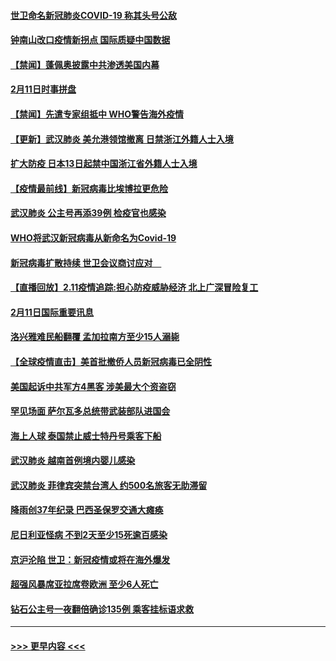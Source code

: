 #### [世卫命名新冠肺炎COVID-19 称其头号公敌](../pages/prog202/a102775196.md?t=02121444) 
#### [钟南山改口疫情新拐点 国际质疑中国数据](../pages/prog202/a102775178.md?t=02121444) 
#### [【禁闻】蓬佩奥披露中共渗透美国内幕](../pages/prog202/a102775129.md?t=02121444) 
#### [2月11日时事拼盘](../pages/prog202/a102775140.md?t=02121444) 
#### [【禁闻】先遣专家组抵中 WHO警告海外疫情](../pages/prog202/a102775112.md?t=02121444) 
#### [【更新】武汉肺炎 美允港领馆撤离 日禁浙江外籍人士入境](../pages/prog202/a102770740.md?t=02121444) 
#### [扩大防疫 日本13日起禁中国浙江省外籍人士入境](../pages/prog202/a102775051.md?t=02121444) 
#### [【疫情最前线】新冠病毒比埃博拉更危险](../pages/prog202/a102775043.md?t=02121444) 
#### [武汉肺炎 公主号再添39例 检疫官也感染](../pages/prog202/a102775031.md?t=02121444) 
#### [WHO将武汉新冠病毒从新命名为Covid-19](../pages/prog202/a102774891.md?t=02121444) 
#### [新冠病毒扩散持续 世卫会议商讨应对　](../pages/prog202/a102774850.md?t=02121444) 
#### [【直播回放】2.11疫情追踪:担心防疫威胁经济 北上广深冒险复工](../pages/prog202/a102774741.md?t=02121444) 
#### [2月11日国际重要讯息](../pages/prog202/a102774621.md?t=02121444) 
#### [洛兴雅难民船翻覆 孟加拉南方至少15人溺毙](../pages/prog202/a102774586.md?t=02121444) 
#### [【全球疫情直击】美首批撤侨人员新冠病毒已全阴性](../pages/prog202/a102774523.md?t=02121444) 
#### [美国起诉中共军方4黑客 涉美最大个资盗窃](../pages/prog202/a102774508.md?t=02121444) 
#### [罕见场面  萨尔瓦多总统带武装部队进国会](../pages/prog202/a102774494.md?t=02121444) 
#### [海上人球 泰国禁止威士特丹号乘客下船](../pages/prog202/a102774384.md?t=02121444) 
#### [武汉肺炎 越南首例境内婴儿感染](../pages/prog202/a102774365.md?t=02121444) 
#### [武汉肺炎 菲律宾突禁台湾人 约500名旅客无助滞留](../pages/prog202/a102774288.md?t=02121444) 
#### [降雨创37年纪录 巴西圣保罗交通大瘫痪](../pages/prog202/a102774273.md?t=02121444) 
#### [尼日利亚怪病 不到2天至少15死逾百感染](../pages/prog202/a102774260.md?t=02121444) 
#### [京沪沦陷 世卫：新冠疫情或将在海外爆发](../pages/prog202/a102774135.md?t=02121444) 
#### [超强风暴席亚拉席卷欧洲 至少6人死亡](../pages/prog202/a102774122.md?t=02121444) 
#### [钻石公主号一夜翻倍确诊135例 乘客挂标语求救](../pages/prog202/a102774041.md?t=02121444) 

----
#### [ >>> 更早内容 <<< ](../indexes/prog202-earlier.md)
